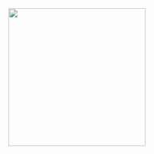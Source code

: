 <img src="https://raw.githubusercontent.com/vitorOta/PokemonTCG/async_simultaneous_calls_livedata_adapter/screen.gif" width="275">